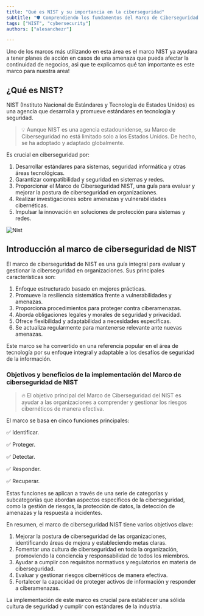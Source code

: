 ```yaml
---
title: "Qué es NIST y su importancia en la ciberseguridad"
subtitle: "🛡️ Comprendiendo los fundamentos del Marco de Ciberseguridad NIST, su importancia en la gestión de la seguridad de la información y su implementación"
tags: ["NIST", "cybersecurity"]
authors: ["alesanchezr"]

---
```


Uno de los marcos más utilizando en esta área es el marco NIST ya ayudara a tener planes de acción en casos de una amenaza que pueda afectar la continuidad de negocios, asi que te explicamos qué tan importante es este marco para nuestra area!

## ¿Qué es NIST?

NIST (Instituto Nacional de Estándares y Tecnología de Estados Unidos) es una agencia que desarrolla y promueve estándares en tecnología y seguridad. 

> 💡 Aunque NIST es una agencia estadounidense, su Marco de Ciberseguridad no está limitado solo a los Estados Unidos. De hecho, se ha adoptado y adaptado globalmente.

Es crucial en ciberseguridad por:

1. Desarrollar estándares para sistemas, seguridad informática y otras áreas tecnológicas.
2. Garantizar compatibilidad y seguridad en sistemas y redes.
3. Proporcionar el Marco de Ciberseguridad NIST, una guía para evaluar y mejorar la postura de ciberseguridad en organizaciones.
4. Realizar investigaciones sobre amenazas y vulnerabilidades cibernéticas.
5. Impulsar la innovación en soluciones de protección para sistemas y redes.

![Nist](https://raw.githubusercontent.com/4GeeksAcademy/cybersecurity-syllabus/main/assets/nist.png)

## Introducción al marco de ciberseguridad de NIST

El marco de ciberseguridad de NIST es una guía integral para evaluar y gestionar la ciberseguridad en organizaciones. Sus principales características son:

1. Enfoque estructurado basado en mejores prácticas.
2. Promueve la resiliencia sistemática frente a vulnerabilidades y amenazas.
3. Proporciona procedimientos para proteger contra ciberamenazas.
4. Aborda obligaciones legales y morales de seguridad y privacidad.
5. Ofrece flexibilidad y adaptabilidad a necesidades específicas.
6. Se actualiza regularmente para mantenerse relevante ante nuevas amenazas.

Este marco se ha convertido en una referencia popular en el área de tecnología por su enfoque integral y adaptable a los desafíos de seguridad de la información.

### Objetivos y beneficios de la implementación del Marco de ciberseguridad de NIST

> 🔥 El objetivo principal del Marco de Ciberseguridad del NIST es ayudar a las organizaciones a comprender y gestionar los riesgos cibernéticos de manera efectiva. 

El marco se basa en cinco funciones principales: 

✅ Identificar.

✅ Proteger.

✅ Detectar.

✅ Responder.

✅ Recuperar. 

Estas funciones se aplican a través de una serie de categorías y subcategorías que abordan aspectos específicos de la ciberseguridad, como la gestión de riesgos, la protección de datos, la detección de amenazas y la respuesta a incidentes.

En resumen, el marco de ciberseguridad NIST tiene varios objetivos clave:

1. Mejorar la postura de ciberseguridad de las organizaciones, identificando áreas de mejora y estableciendo metas claras.
2. Fomentar una cultura de ciberseguridad en toda la organización, promoviendo la conciencia y responsabilidad de todos los miembros.
3. Ayudar a cumplir con requisitos normativos y regulatorios en materia de ciberseguridad.
4. Evaluar y gestionar riesgos cibernéticos de manera efectiva.
5. Fortalecer la capacidad de proteger activos de información y responder a ciberamenazas.

La implementación de este marco es crucial para establecer una sólida cultura de seguridad y cumplir con estándares de la industria.